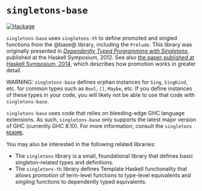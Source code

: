 `singletons-base`
=================

[![Hackage](https://img.shields.io/hackage/v/singletons-base.svg)](http://hackage.haskell.org/package/singletons-base)

`singletons-base` uses `singletons-th` to define promoted and singled
functions from the @base@ library, including the `Prelude`. This library was
originally presented in
[_Dependently Typed Programming with Singletons_](https://cs.brynmawr.edu/~rae/papers/2012/singletons/paper.pdf),
published at the Haskell Symposium, 2012. See also
[the paper published at Haskell Symposium, 2014](https://cs.brynmawr.edu/~rae/papers/2014/promotion/promotion.pdf),
which describes how promotion works in greater detail.

WARNING: `singletons-base` defines orphan instances for `Sing`, `SingKind`, etc.
for common types such as `Bool`, `[]`, `Maybe`, etc. If you define
instances of these types in your code, you will likely not be able to use
that code with `singletons-base`.

`singletons-base` uses code that relies on bleeding-edge GHC language
extensions. As such, `singletons-base` only supports the latest major version
of GHC (currently GHC 8.10). For more information,
consult the `singletons`
[`README`](https://github.com/goldfirere/singletons/blob/master/README.md).

You may also be interested in the following related libraries:

* The `singletons` library is a small, foundational library that defines
  basic singleton-related types and definitions.
* The `singletons-th` library defines Template Haskell functionality that
  allows _promotion_ of term-level functions to type-level equivalents and
  _singling_ functions to dependently typed equivalents.
